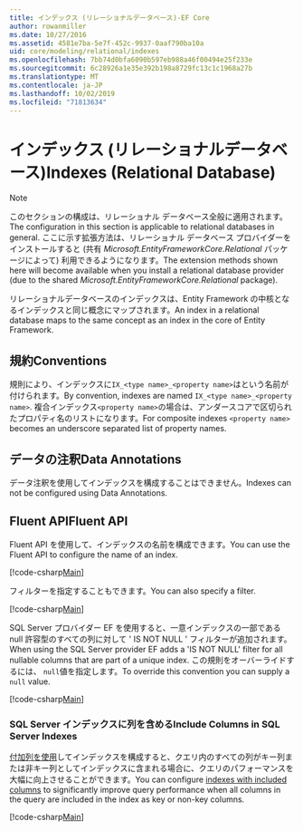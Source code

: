 ```yaml
---
title: インデックス (リレーショナルデータベース)-EF Core
author: rowanmiller
ms.date: 10/27/2016
ms.assetid: 4581e7ba-5e7f-452c-9937-0aaf790ba10a
uid: core/modeling/relational/indexes
ms.openlocfilehash: 7bb74d0bfa6090b597eb988a46f00494e25f233e
ms.sourcegitcommit: 6c28926a1e35e392b198a8729fc13c1c1968a27b
ms.translationtype: MT
ms.contentlocale: ja-JP
ms.lasthandoff: 10/02/2019
ms.locfileid: "71813634"
---
```

# <a name="indexes-relational-database"></a><span data-ttu-id="8652f-102">インデックス (リレーショナルデータベース)</span><span class="sxs-lookup"><span data-stu-id="8652f-102">Indexes (Relational Database)</span></span>

> [!NOTE]  
> <span data-ttu-id="8652f-103">このセクションの構成は、リレーショナル データベース全般に適用されます。</span><span class="sxs-lookup"><span data-stu-id="8652f-103">The configuration in this section is applicable to relational databases in general.</span></span> <span data-ttu-id="8652f-104">ここに示す拡張方法は、リレーショナル データベース プロバイダーをインストールすると (共有 *Microsoft.EntityFrameworkCore.Relational* パッケージによって) 利用できるようになります。</span><span class="sxs-lookup"><span data-stu-id="8652f-104">The extension methods shown here will become available when you install a relational database provider (due to the shared *Microsoft.EntityFrameworkCore.Relational* package).</span></span>

<span data-ttu-id="8652f-105">リレーショナルデータベースのインデックスは、Entity Framework の中核となるインデックスと同じ概念にマップされます。</span><span class="sxs-lookup"><span data-stu-id="8652f-105">An index in a relational database maps to the same concept as an index in the core of Entity Framework.</span></span>

## <a name="conventions"></a><span data-ttu-id="8652f-106">規約</span><span class="sxs-lookup"><span data-stu-id="8652f-106">Conventions</span></span>

<span data-ttu-id="8652f-107">規則により、インデックスに`IX_<type name>_<property name>`はという名前が付けられます。</span><span class="sxs-lookup"><span data-stu-id="8652f-107">By convention, indexes are named `IX_<type name>_<property name>`.</span></span> <span data-ttu-id="8652f-108">複合インデックス`<property name>`の場合は、アンダースコアで区切られたプロパティ名のリストになります。</span><span class="sxs-lookup"><span data-stu-id="8652f-108">For composite indexes `<property name>` becomes an underscore separated list of property names.</span></span>

## <a name="data-annotations"></a><span data-ttu-id="8652f-109">データの注釈</span><span class="sxs-lookup"><span data-stu-id="8652f-109">Data Annotations</span></span>

<span data-ttu-id="8652f-110">データ注釈を使用してインデックスを構成することはできません。</span><span class="sxs-lookup"><span data-stu-id="8652f-110">Indexes can not be configured using Data Annotations.</span></span>

## <a name="fluent-api"></a><span data-ttu-id="8652f-111">Fluent API</span><span class="sxs-lookup"><span data-stu-id="8652f-111">Fluent API</span></span>

<span data-ttu-id="8652f-112">Fluent API を使用して、インデックスの名前を構成できます。</span><span class="sxs-lookup"><span data-stu-id="8652f-112">You can use the Fluent API to configure the name of an index.</span></span>

[!code-csharp[Main](../../../../samples/core/Modeling/FluentAPI/Relational/IndexName.cs?name=Model&highlight=9)]

<span data-ttu-id="8652f-113">フィルターを指定することもできます。</span><span class="sxs-lookup"><span data-stu-id="8652f-113">You can also specify a filter.</span></span>

[!code-csharp[Main](../../../../samples/core/Modeling/FluentAPI/Relational/IndexFilter.cs?name=Model&highlight=9)]

<span data-ttu-id="8652f-114">SQL Server プロバイダー EF を使用すると、一意インデックスの一部である null 許容型のすべての列に対して ' IS NOT NULL ' フィルターが追加されます。</span><span class="sxs-lookup"><span data-stu-id="8652f-114">When using the SQL Server provider EF adds a 'IS NOT NULL' filter for all nullable columns that are part of a unique index.</span></span> <span data-ttu-id="8652f-115">この規則をオーバーライドするには、 `null`値を指定します。</span><span class="sxs-lookup"><span data-stu-id="8652f-115">To override this convention you can supply a `null` value.</span></span>

[!code-csharp[Main](../../../../samples/core/Modeling/FluentAPI/Relational/IndexNoFilter.cs?name=Model&highlight=10)]

### <a name="include-columns-in-sql-server-indexes"></a><span data-ttu-id="8652f-116">SQL Server インデックスに列を含める</span><span class="sxs-lookup"><span data-stu-id="8652f-116">Include Columns in SQL Server Indexes</span></span>

<span data-ttu-id="8652f-117">[付加列を使用](https://docs.microsoft.com/sql/relational-databases/indexes/create-indexes-with-included-columns)してインデックスを構成すると、クエリ内のすべての列がキー列または非キー列としてインデックスに含まれる場合に、クエリのパフォーマンスを大幅に向上させることができます。</span><span class="sxs-lookup"><span data-stu-id="8652f-117">You can configure [indexes with included columns](https://docs.microsoft.com/sql/relational-databases/indexes/create-indexes-with-included-columns) to significantly improve query performance when all columns in the query are included in the index as key or non-key columns.</span></span>

[!code-csharp[Main](../../../../samples/core/Modeling/FluentAPI/Relational/ForSqlServerHasIndex.cs?name=Model)]
